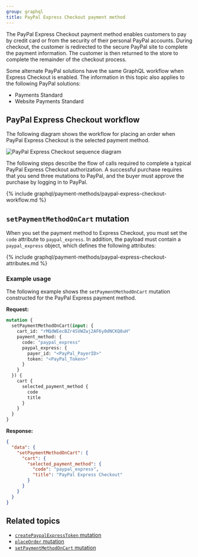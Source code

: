 ```yaml
---
group: graphql
title: PayPal Express Checkout payment method
---
```


The PayPal Express Checkout payment method enables customers to pay by credit card or from the security of their personal PayPal accounts. During checkout, the customer is redirected to the secure PayPal site to complete the payment information. The customer is then returned to the store to complete the remainder of the checkout process.

Some alternate PayPal solutions have the same GraphQL workflow when Express Checkout is enabled. The information in this topic also applies to the following PayPal solutions:

-  Payments Standard
-  Website Payments Standard

## PayPal Express Checkout workflow

The following diagram shows the workflow for placing an order when PayPal Express Checkout is the selected payment method.

![PayPal Express Checkout sequence diagram]({{site.baseurl}}/common/images/graphql/paypal-express-checkout.svg)

The following steps describe the flow of calls required to complete a typical PayPal Express Checkout authorization. A successful purchase requires that you send three mutations to PayPal, and the buyer must approve the purchase by logging in to PayPal.

{% include graphql/payment-methods/paypal-express-checkout-workflow.md %}

## `setPaymentMethodOnCart` mutation

When you set the payment method to Express Checkout, you must set the `code` attribute to `paypal_express`. In addition, the payload must contain a `paypal_express` object, which defines the following attributes:

{% include graphql/payment-methods/paypal-express-checkout-attributes.md %}

### Example usage

The following example shows the `setPaymentMethodOnCart` mutation constructed for the PayPal Express payment method.

**Request:**

```graphql
mutation {
  setPaymentMethodOnCart(input: {
    cart_id: "rMQdWEecBZr4SVWZwj2AF6y0dNCKQ8uH"
    payment_method: {
      code: "paypal_express"
      paypal_express: {
        payer_id: "<PayPal_PayerID>"
        token: "<PayPal_Token>"
      }
    }
  }) {
    cart {
      selected_payment_method {
        code
        title
      }
    }
  }
}
```

**Response:**

```json
{
  "data": {
    "setPaymentMethodOnCart": {
      "cart": {
        "selected_payment_method": {
          "code": "paypal_express",
          "title": "PayPal Express Checkout"
        }
      }
    }
  }
}
```

## Related topics

-  [`createPaypalExpressToken` mutation]({{page.baseurl}}/graphql/mutations/create-paypal-express-token.html)
-  [`placeOrder` mutation]({{page.baseurl}}/graphql/mutations/place-order.html)
-  [`setPaymentMethodOnCart` mutation]({{page.baseurl}}/graphql/mutations/set-payment-method.html)
